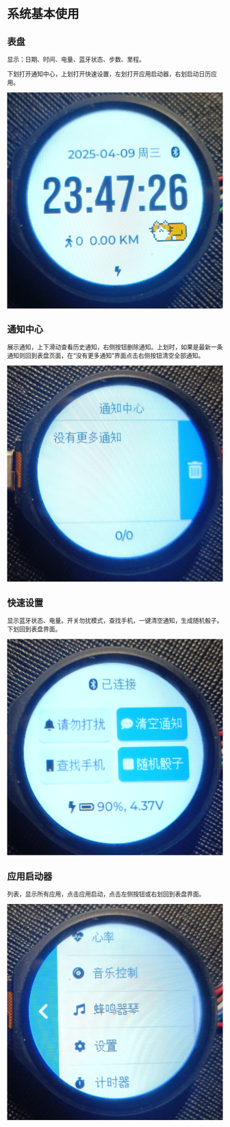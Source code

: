# 系统基本使用

## 表盘

显示：日期、时间、电量、蓝牙状态、步数、里程。

下划打开通知中心，上划打开快速设置，左划打开应用启动器，右划启动日历应用。

![](assets/watchface.jpg)

## 通知中心

展示通知，上下滑动查看历史通知，右侧按钮删除通知。上划时，如果是最新一条通知则回到表盘页面，在“没有更多通知”界面点击右侧按钮清空全部通知。

![](assets/notification_center.jpg)

## 快速设置

显示蓝牙状态、电量。开关勿扰模式，查找手机，一键清空通知，生成随机骰子。下划回到表盘界面。

![](assets/quick_settings.jpg)

## 应用启动器

列表，显示所有应用，点击应用启动，点击左侧按钮或右划回到表盘界面。

![](assets/launcher.jpg)
